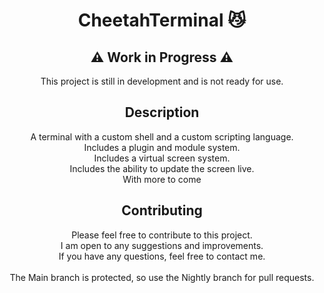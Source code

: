 <div align="center">

# CheetahTerminal :smirk_cat:
## :warning: Work in Progress :warning:
This project is still in development and is not ready for use.

## Description

A terminal with a custom shell and a custom scripting language.<br>
Includes a plugin and module system.<br>
Includes a virtual screen system.<br>
Includes the ability to update the screen live.<br>
With more to come<br>

## Contributing

Please feel free to contribute to this project.<br>
I am open to any suggestions and improvements.<br>
If you have any questions, feel free to contact me.<br>
<br>
The Main branch is protected, so use the Nightly branch for pull requests.<br>
</div>